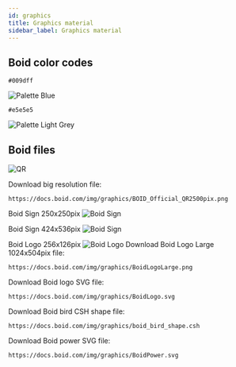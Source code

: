 ```yaml
---
id: graphics
title: Graphics material
sidebar_label: Graphics material
---
```

## Boid color codes

```
#009dff
```
![Palette Blue](/img/graphics/palette1.png "Palette Blue")

```
#e5e5e5
```
![Palette Light Grey](/img/graphics/palette2.png "Palette Light Grey")

## Boid files
![QR](/img/graphics/BOID_Official_QR.png "QR")

Download big resolution file:
```
https://docs.boid.com/img/graphics/BOID_Official_QR2500pix.png
```

Boid Sign 250x250pix
![Boid Sign](/img/graphics/BoidSign-Tall_250_250.png "Boid sign")

Boid Sign 424x536pix
![Boid Sign](/img/graphics/BoidSign-Tall.png "Boid sign")

Boid Logo 256x126pix
![Boid Logo](/img/graphics/BoidLogo.png "Boid Logo")
Download Boid Logo Large 1024x504pix  file:
```
https://docs.boid.com/img/graphics/BoidLogoLarge.png
```
Download Boid logo SVG file:
```
https://docs.boid.com/img/graphics/BoidLogo.svg
```

Download Boid bird CSH shape file:
```
https://docs.boid.com/img/graphics/boid_bird_shape.csh
```

Download Boid power SVG file:
```
https://docs.boid.com/img/graphics/BoidPower.svg
```
